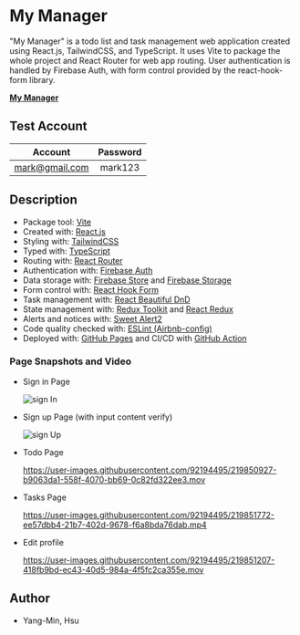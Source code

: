 # **My Manager**

"My Manager" is a todo list and task management web application created using React.js, TailwindCSS, and TypeScript. It uses Vite to package the whole project and React Router for web app routing. User authentication is handled by Firebase Auth, with form control provided by the react-hook-form library.

**[My Manager](https://gitevanhsu.github.io/vite-todo-list/)**

## **Test Account**

| Account        | Password |
| -------------- | :------: |
| mark@gmail.com | mark123  |

## **Description**

- Package tool: [Vite](https://vitejs.dev/)
- Created with: [React.js](https://reactjs.org/)
- Styling with: [TailwindCSS](https://tailwindcss.com/)
- Typed with: [TypeScript](https://www.typescriptlang.org/)
- Routing with: [React Router](https://reactrouter.com/)
- Authentication with: [Firebase Auth](https://firebase.google.com/docs/auth)
- Data storage with: [Firebase Store](https://firebase.google.com/docs/firestore) and [Firebase Storage](https://firebase.google.com/docs/storage)
- Form control with: [React Hook Form](https://react-hook-form.com/)
- Task management with: [React Beautiful DnD](https://github.com/atlassian/react-beautiful-dnd)
- State management with: [Redux Toolkit](https://redux-toolkit.js.org/) and [React Redux](https://react-redux.js.org/)
- Alerts and notices with: [Sweet Alert2](https://sweetalert2.github.io/)
- Code quality checked with: [ESLint (Airbnb-config)](https://eslint.org/)
- Deployed with: [GitHub Pages](https://pages.github.com/) and CI/CD with [GitHub Action](https://github.com/features/actions)

### **Page Snapshots and Video**

- Sign in Page

  ![sign In](https://i.imgur.com/oWdTwa2.png)

- Sign up Page (with input content verify)

  ![sign Up](https://i.imgur.com/zWxFk06.png)

- Todo Page

  https://user-images.githubusercontent.com/92194495/219850927-b9063da1-558f-4070-bb69-0c82fd322ee3.mov

- Tasks Page

  https://user-images.githubusercontent.com/92194495/219851772-ee57dbb4-21b7-402d-9678-f6a8bda76dab.mp4

- Edit profile

  https://user-images.githubusercontent.com/92194495/219851207-418fb9bd-ec43-40d5-984a-4f5fc2ca355e.mov

## Author

- Yang-Min, Hsu
